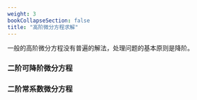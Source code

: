 ```yaml
---
weight: 3
bookCollapseSection: false
title: "高阶微分方程求解"
---
```



一般的高阶微分方程没有普遍的解法，处理问题的基本原则是降阶。 

### 二阶可降阶微分方程

### 二阶常系数微分方程